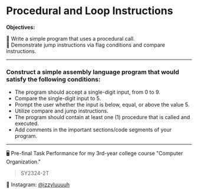 # Procedural and Loop Instructions

**Objectives:**

 Write a simple program that uses a procedural call.
\
 Demonstrate jump instructions via flag conditions and compare instructions.

---

### Construct a simple assembly language program that would satisfy the following conditions:

- The program should accept a single-digit input, from 0 to 9.
- Compare the single-digit input to 5.
- Prompt the user whether the input is below, equal, or above the value 5.
- Utilize compare and jump instructions.
- The program should contain at least one (1) procedure that is called and executed.
- Add comments in the important sections/code segments of your program.

---

🖥️ Pre-final Task Performance for my 3rd-year college course "Computer Organization."
> SY2324-2T

💙 Instagram: [@izzyluuuuh](https://www.instagram.com/izzyluuuuh/)
